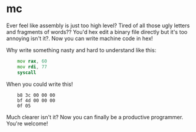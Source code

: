 mc
==

Ever feel like assembly is just too high level? Tired of all those ugly letters
and fragments of words?? You'd hex edit a binary file directly but it's too
annoying isn't it?. Now you can write machine code in hex!

Why write something nasty and hard to understand like this:

```asm
    mov rax, 60
    mov rdi, 77
    syscall
```

When you could write this!

```mc
    b8 3c 00 00 00
    bf 4d 00 00 00
    0f 05
```

Much clearer isn't it? Now you can finally be a productive programmer. You're
welcome!
